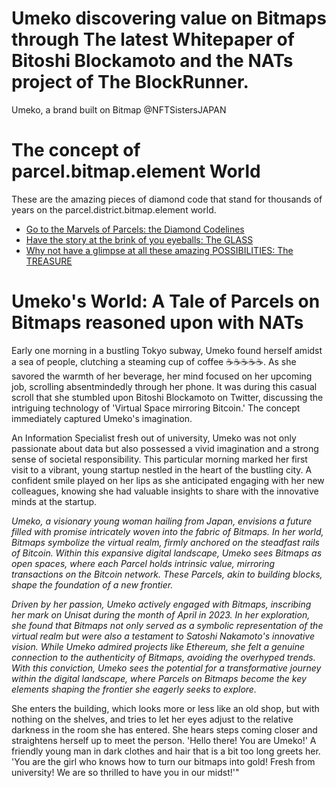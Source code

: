 # Umeko discovering value on Bitmaps through The latest Whitepaper of Bitoshi Blockamoto and the NATs project of The BlockRunner.
Umeko, a brand built on Bitmap @NFTSistersJAPAN

# The concept of parcel.bitmap.element World
These are the amazing pieces of diamond code that stand for thousands of years on the parcel.district.bitmap.element world.
- [Go to the Marvels of Parcels: the Diamond Codelines](/docs/codebase.md)
- [Have the story at the brink of you eyeballs: The GLASS](/docs/story.md)
- [Why not have a glimpse at all these amazing POSSIBILITIES: The TREASURE](/docs/usecases.md)


# Umeko's World: A Tale of Parcels on Bitmaps reasoned upon with NATs


Early one morning in a bustling Tokyo subway, Umeko found herself amidst a sea of people, clutching a steaming cup of coffee ☕️☕️☕️☕️☕️. As she savored the warmth of her beverage, her mind focused on her upcoming job, scrolling absentmindedly through her phone. It was during this casual scroll that she stumbled upon Bitoshi Blockamoto on Twitter, discussing the intriguing technology of 'Virtual Space mirroring Bitcoin.' The concept immediately captured Umeko's imagination.

An Information Specialist fresh out of university, Umeko was not only passionate about data but also possessed a vivid imagination and a strong sense of societal responsibility. This particular morning marked her first visit to a vibrant, young startup nestled in the heart of the bustling city. A confident smile played on her lips as she anticipated engaging with her new colleagues, knowing she had valuable insights to share with the innovative minds at the startup.

*Umeko, a visionary young woman hailing from Japan, envisions a future filled with promise intricately woven into the fabric of Bitmaps. In her world, Bitmaps symbolize the virtual realm, firmly anchored on the steadfast rails of Bitcoin. Within this expansive digital landscape, Umeko sees Bitmaps as open spaces, where each Parcel holds intrinsic value, mirroring transactions on the Bitcoin network. These Parcels, akin to building blocks, shape the foundation of a new frontier.*

*Driven by her passion, Umeko actively engaged with Bitmaps, inscribing her mark on Unisat during the month of April in 2023. In her exploration, she found that Bitmaps not only served as a symbolic representation of the virtual realm but were also a testament to Satoshi Nakamoto's innovative vision. While Umeko admired projects like Ethereum, she felt a genuine connection to the authenticity of Bitmaps, avoiding the overhyped trends. With this conviction, Umeko sees the potential for a transformative journey within the digital landscape, where Parcels on Bitmaps become the key elements shaping the frontier she eagerly seeks to explore.*


She enters the building, which looks more or less like an old shop, but with nothing on the shelves, and tries to let her eyes adjust to the relative darkness in the room she has entered. She hears steps coming closer and straightens herself up to meet the person. 'Hello there! You are Umeko!' A friendly young man in dark clothes and hair that is a bit too long greets her. 'You are the girl who knows how to turn our bitmaps into gold! Fresh from university! We are so thrilled to have you in our midst!'"




